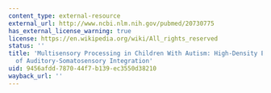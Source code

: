 ```yaml
---
content_type: external-resource
external_url: http://www.ncbi.nlm.nih.gov/pubmed/20730775
has_external_license_warning: true
license: https://en.wikipedia.org/wiki/All_rights_reserved
status: ''
title: 'Multisensory Processing in Children With Autism: High-Density Electrical Mapping
  of Auditory-Somatosensory Integration'
uid: 9456afdd-7870-44f7-b139-ec3550d38210
wayback_url: ''
---
```


